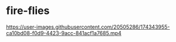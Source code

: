 # fire-flies


https://user-images.githubusercontent.com/20505286/174343955-ca10bd08-f0d9-4423-9acc-841acf1a7685.mp4

